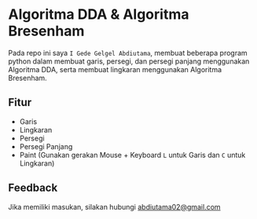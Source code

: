 # Algoritma DDA & Algoritma Bresenham

Pada repo ini saya `I Gede Gelgel Abdiutama`, membuat beberapa program python dalam membuat garis, persegi, dan persegi panjang menggunakan Algoritma DDA, serta membuat lingkaran menggunakan Algoritma Bresenham.

## Fitur

- Garis
- Lingkaran
- Persegi
- Persegi Panjang
- Paint (Gunakan gerakan Mouse + Keyboard `L` untuk Garis dan `C` untuk Lingkaran)

## Feedback

Jika memiliki masukan, silakan hubungi abdiutama02@gmail.com
